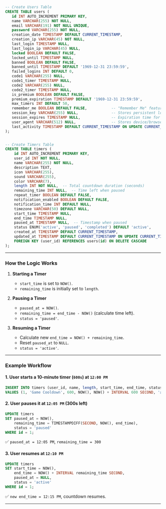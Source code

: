 ```sql
-- Create Users Table
CREATE TABLE users (
   id INT AUTO_INCREMENT PRIMARY KEY,
   name VARCHAR(255) NOT NULL,
   email VARCHAR(191) NOT NULL UNIQUE,
   password VARCHAR(255) NOT NULL,
   creation_date TIMESTAMP DEFAULT CURRENT_TIMESTAMP,
   creation_ip VARCHAR(45) NOT NULL,
   last_login TIMESTAMP NULL,
   last_login_ip VARCHAR(45) NULL,
   locked BOOLEAN DEFAULT FALSE,
   locked_until TIMESTAMP NULL,
   banned BOOLEAN DEFAULT FALSE,
   banned_until TIMESTAMP DEFAULT '1969-12-31 23:59:59',
   failed_logins INT DEFAULT 0,
   code1 VARCHAR(255) NULL,
   code1_timer TIMESTAMP NULL,
   code2 VARCHAR(255) NULL,
   code2_timer TIMESTAMP NULL,
   is_premium BOOLEAN DEFAULT FALSE,
   premium_expiration TIMESTAMP DEFAULT '1969-12-31 23:59:59',
   max_timers INT DEFAULT 50,
   remember_me BOOLEAN DEFAULT FALSE,           -- "Remember Me" feature
   session_key VARCHAR(255) NULL,               -- Stores persistent login key
   session_expires TIMESTAMP NULL,              -- Expiration time for persistent session
   user_agent VARCHAR(512) NULL,                -- Stores device/browser info for session tracking
   last_activity TIMESTAMP DEFAULT CURRENT_TIMESTAMP ON UPDATE CURRENT_TIMESTAMP  -- Tracks last interaction
);


-- Create Timers Table
CREATE TABLE timers (
    id INT AUTO_INCREMENT PRIMARY KEY,
    user_id INT NOT NULL,
    name VARCHAR(255) NOT NULL,
    description TEXT,
    icon VARCHAR(255),
    sound VARCHAR(255),
    color VARCHAR(7),
    length INT NOT NULL,  -- Total countdown duration (seconds)
    remaining_time INT NULL,  -- Time left when paused
    repeat_timer BOOLEAN DEFAULT FALSE,
    notification_enabled BOOLEAN DEFAULT FALSE,
    notification_time INT DEFAULT NULL,
    timezone VARCHAR(50) DEFAULT NULL,
    start_time TIMESTAMP NULL,
    end_time TIMESTAMP NULL,
    paused_at TIMESTAMP NULL,  -- Timestamp when paused
    status ENUM('active', 'paused', 'completed') DEFAULT 'active',
    created_at TIMESTAMP DEFAULT CURRENT_TIMESTAMP,
    updated_at TIMESTAMP DEFAULT CURRENT_TIMESTAMP ON UPDATE CURRENT_TIMESTAMP,
    FOREIGN KEY (user_id) REFERENCES users(id) ON DELETE CASCADE
);


```




---

### **How the Logic Works**
1. **Starting a Timer**
    - `start_time` is set to `NOW()`.
    - `remaining_time` is initially set to `length`.

2. **Pausing a Timer**
    - `paused_at = NOW()`.
    - `remaining_time = end_time - NOW()` (calculate time left).
    - `status = 'paused'`.

3. **Resuming a Timer**
    - Calculate new `end_time = NOW() + remaining_time`.
    - Reset `paused_at` to `NULL`.
    - `status = 'active'`.

---

### **Example Workflow**
#### **1. User starts a 10-minute timer (`600s`) at `12:00 PM`**
```sql
INSERT INTO timers (user_id, name, length, start_time, end_time, status)
VALUES (1, 'Game Cooldown', 600, NOW(), NOW() + INTERVAL 600 SECOND, 'active');
```

#### **2. User pauses it at `12:05 PM` (300s left)**
```sql
UPDATE timers
SET paused_at = NOW(),
    remaining_time = TIMESTAMPDIFF(SECOND, NOW(), end_time),
    status = 'paused'
WHERE id = 1;
```
✅ `paused_at = 12:05 PM`, `remaining_time = 300`

#### **3. User resumes at `12:10 PM`**
```sql
UPDATE timers
SET start_time = NOW(),
    end_time = NOW() + INTERVAL remaining_time SECOND,
    paused_at = NULL,
    status = 'active'
WHERE id = 1;
```
✅ `new end_time = 12:15 PM`, countdown resumes.

---

